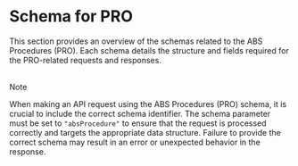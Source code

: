 # Schema for PRO

This section provides an overview of the schemas related to the ABS Procedures (PRO). Each schema details the structure and fields required for the PRO-related requests and responses. 
<br><br>

> [!NOTE]
> When making an API request using the ABS Procedures (PRO) schema, it is crucial to include the correct schema identifier. The schema parameter must be set to `"absProcedure"` to ensure that the request is processed correctly and targets the appropriate data structure. Failure to provide the correct schema may result in an error or unexpected behavior in the response.


<!--@include: @/../components/pro/request-body.md-->